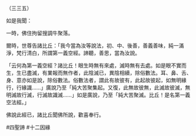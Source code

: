 （三三五）

如是我聞：

一時，佛住拘留搜調牛聚落。

爾時，世尊告諸比丘：「我今當為汝等說法，初、中、後善，善義善味，純一滿淨，梵行清白，所謂第一義空經。諦聽，善思，當為汝說。

「云何為第一義空經？諸比丘！眼生時無有來處，滅時無有去處。如是眼不實而生，生已盡滅，有業報而無作者，此陰滅已，異陰相續，除俗數法。耳、鼻、舌、身、意亦如是說，除俗數法。俗數法者，謂此有故彼有，此起故彼起，如無明緣行，行緣識……」廣說乃至「純大苦聚集起。又復，此無故彼無，此滅故彼滅，無明滅故行滅，行滅故識滅……」如是廣說，乃至「純大苦聚滅。比丘！是名第一義空法經。」

佛說此經已，諸比丘聞佛所說，歡喜奉行。


#四聖諦
#十二因緣
